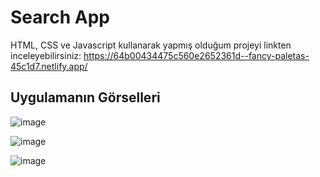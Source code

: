 # Search App
HTML, CSS ve Javascript kullanarak yapmış olduğum projeyi linkten inceleyebilirsiniz: https://64b00434475c560e2652361d--fancy-paletas-45c1d7.netlify.app/

## Uygulamanın Görselleri

![image](https://github.com/sumeyyessmn/Js-Projects/assets/101064665/e1442c6e-bc80-4973-9a13-26f3e7765b12)

![image](https://github.com/sumeyyessmn/Js-Projects/assets/101064665/dac4872b-a6e7-40ff-8d1a-34f1017afea3)

![image](https://github.com/sumeyyessmn/Js-Projects/assets/101064665/aa6122a3-e077-4fd6-8d6e-9625d9e1eb1e)



